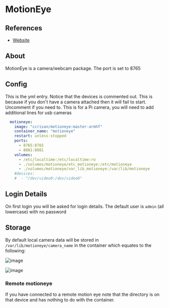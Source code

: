 # MotionEye
## References

* [Website](https://github.com/ccrisan/motioneye/wiki/Install-In-Docker)

## About

MotionEye is a camera/webcam package. The port is set to 8765

## Config

This is the yml entry. Notice that the devices is commented out. This is because if you don't have a camera attached then it will fail to start. Uncomment if you need to. This is for a Pi camera, you will need to add additional lines for usb cameras

```yml
  motioneye:
    image: "ccrisan/motioneye:master-armhf"
    container_name: "motioneye"
    restart: unless-stopped
    ports:
      - 8765:8765 
      - 8081:8081
    volumes:
      - /etc/localtime:/etc/localtime:ro
      - ./volumes/motioneye/etc_motioneye:/etc/motioneye
      - ./volumes/motioneye/var_lib_motioneye:/var/lib/motioneye
    #devices:
    #  - "/dev/video0:/dev/video0"
```

## Login Details

On first login you will be asked for login details. The default user is `admin` (all lowercase) with no password

## Storage

By default local camera data will be stored in `/var/lib/motioneye/camera_name` in the container which equates to the following:

![image](https://user-images.githubusercontent.com/46672225/69735730-df934480-1139-11ea-833b-705c40ee4f8e.png)

![image](https://user-images.githubusercontent.com/46672225/69735408-4fed9600-1139-11ea-8618-f5b6c0064f27.png)

### Remote motioneye

If you have connected to a remote motion eye note that the directory is on that device and has nothing to do with the container.